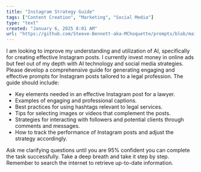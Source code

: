 ```yaml
---
title: "Instagram Strategy Guide"
tags: ["Content Creation", "Marketing", "Social Media"]
type: "text"
created: "January 6, 2025 8:01 AM"
url: "https://github.com/Steeve-Bennett-aka-MChoquette/prompts/blob/main/instagram_strategy_guide.md"
---
```


I am looking to improve my understanding and utilization of AI, specifically for creating effective Instagram posts. I currently invest money in online ads but feel out of my depth with AI technology and social media strategies. Please develop a comprehensive guide for generating engaging and effective prompts for Instagram posts tailored to a legal profession. The guide should include:

- Key elements needed in an effective Instagram post for a lawyer.
- Examples of engaging and professional captions.
- Best practices for using hashtags relevant to legal services.
- Tips for selecting images or videos that complement the posts.
- Strategies for interacting with followers and potential clients through comments and messages.
- How to track the performance of Instagram posts and adjust the strategy accordingly.

Ask me clarifying questions until you are 95% confident you can complete the task successfully. Take a deep breath and take it step by step. Remember to search the internet to retrieve up-to-date information.
